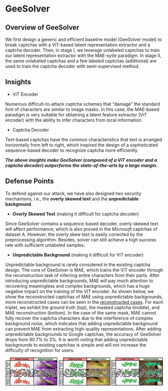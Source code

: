 # GeeSolver

## Overview of GeeSolver

We first design a generic and efficient baseline model (GeeSolver model) to break captchas with a ViT-based latent representation extractor and a captcha decoder. Then, in stage I, we leverage unlabeled captchas to train our latent representation extractor with the MAE-sytle paradigm. In stage II, the same unlabeled captchas and a few labeled captchas (additional) are used to train the captcha decoder with semi-supervised method.

## Insights

- ViT Encoder

Numerous difficult-to-attack captcha schemes that “damage” the standard font of characters are similar to image masks. In this case, the MAE-based paradigm is very suitable for obtaining a latent feature extractor (ViT encoder) with the ability to infer characters from local information. 

- Captcha Decoder

Text-based captchas have the common characteristics that text is arranged horizontally from left to right, which inspired the design of a sophisticated sequence-based decoder to recognize captcha more efficiently. 

***The above insights make GeeSolver (composed of a ViT encoder and a captcha decoder) outperforms the state-of-the-arts by a large margin.***

## Defense Points

To defend against our attack, we have also designed two security mechanisms, i.e., the **overly skewed text** and the **unpredictable background**.

- **Overly Skewed Text** (making it difficult for captcha decoder) 

Since GeeSolver contains a sequence-based decoder, overly skewed text will affect performance, which is also proved in the *Microsoft* captchas of dataset A. However, the overly skew text is easily corrected by the preprocessing algorithm. Besides, solver can still achieve a high success rate with sufficient unlabeled samples.

- **Unpredictable Background**  (making it difficult for ViT encoder)

Unpredictable background is rarely considered in the existing captcha design. The core of GeeSolver is MAE, which trains the ViT encoder through the reconstruction task of inferring entire characters from their parts. 
After introducing unpredictable backgrounds, MAE will pay much attention to recovering meaningless and complex backgrounds, which has a huge negative impact on the training of the VIT encoder. 
As shown below, we show the reconstructed captchas of MAE using unpredictable backgrounds, more reconstructed cases can be seen in the [reconstructed cases](https://github.com/Anonymous-GeeSolver/GeeSolver/edit/main/DefensePoints). For each triplet, we exhibit the ground truth (top), the masked captcha (middle), and MAE reconstruction (bottom). 
In the case of the same mask, MAE cannot fully recover the captcha characters due to the interference of complex background noise, which indicates that adding unpredictable background can prevent MAE from extracting high-quality representations.
After adding unpredictable backgrounds to Google captchas, the accuracy of GeeSolver drops from 90.7% to 3%. It is worth noting that adding unpredictable backgrounds to existing captchas is simple and will not increase the difficulty of recognition for users.

<div align=center><img src="https://github.com/Anonymous-GeeSolver/GeeSolver/blob/main/DefensePoints/new_captcha_part.bmp" width="950px">



